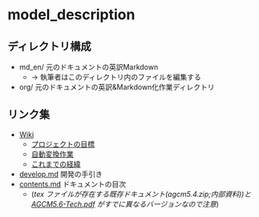 # model_description

## ディレクトリ構成
-   md_en/ 元のドキュメントの英訳Markdown
    -   → 執筆者はこのディレクトリ内のファイルを編集する
-   org/ 元のドキュメントの英訳&Markdown化作業ディレクトリ

## リンク集
-   [Wiki](../../wiki)
    -   [プロジェクトの目標](../../wiki/プロジェクトの目標)
    -   [自動変換作業](../../wiki/自動変換作業)
    -   [これまでの経緯](../../wiki/これまでの経緯)
-   [develop.md](./memo/develop.md) 開発の手引き
-   [contents.md](./reference/contents.md) ドキュメントの目次 
    -   (_tex ファイルが存在する既存ドキュメント(agcm5.4.zip;内部資料))と[AGCM5.6-Tech.pdf](./org/AGCM5.6-Tech.pdf) がすでに異なるバージョンなので注意_)
